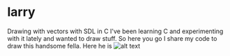 # larry
Drawing with vectors with SDL in C
I've been learning C and experimenting with it lately and wanted to draw stuff. So here you go I share my code to draw this handsome fella.
Here he is 
![alt text](/home/katerina/Pictures/Screenshots/larry.png)

